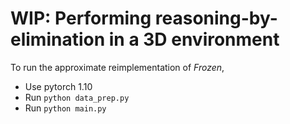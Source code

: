# WIP: Performing reasoning-by-elimination in a 3D environment

To run the approximate reimplementation of _Frozen_,

- Use pytorch 1.10
- Run `python data_prep.py`
- Run `python main.py`
